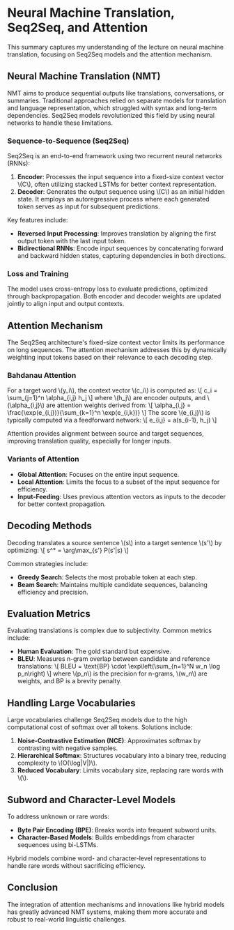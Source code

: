 # Neural Machine Translation, Seq2Seq, and Attention

This summary captures my understanding of the lecture on neural machine translation, focusing on Seq2Seq models and the attention mechanism.

## Neural Machine Translation (NMT)

NMT aims to produce sequential outputs like translations, conversations, or summaries. Traditional approaches relied on separate models for translation and language representation, which struggled with syntax and long-term dependencies. Seq2Seq models revolutionized this field by using neural networks to handle these limitations.

### Sequence-to-Sequence (Seq2Seq)

Seq2Seq is an end-to-end framework using two recurrent neural networks (RNNs):

1. **Encoder**: Processes the input sequence into a fixed-size context vector \\(C\\), often utilizing stacked LSTMs for better context representation.
2. **Decoder**: Generates the output sequence using \\(C\\) as an initial hidden state. It employs an autoregressive process where each generated token serves as input for subsequent predictions.

Key features include:
- **Reversed Input Processing**: Improves translation by aligning the first output token with the last input token.
- **Bidirectional RNNs**: Encode input sequences by concatenating forward and backward hidden states, capturing dependencies in both directions.

### Loss and Training

The model uses cross-entropy loss to evaluate predictions, optimized through backpropagation. Both encoder and decoder weights are updated jointly to align input and output contexts.

## Attention Mechanism

The Seq2Seq architecture's fixed-size context vector limits its performance on long sequences. The attention mechanism addresses this by dynamically weighting input tokens based on their relevance to each decoding step.

### Bahdanau Attention

For a target word \\(y_i\\), the context vector \\(c_i\\) is computed as:
\\[
c_i = \sum_{j=1}^n \alpha_{i,j} h_j
\\]
where \\(h_j\\) are encoder outputs, and \\(\alpha_{i,j}\\) are attention weights derived from:
\\[
\alpha_{i,j} = \frac{\exp(e_{i,j})}{\sum_{k=1}^n \exp(e_{i,k})}
\\]
The score \\(e_{i,j}\\) is typically computed via a feedforward network:
\\[
e_{i,j} = a(s_{i-1}, h_j)
\\]

Attention provides alignment between source and target sequences, improving translation quality, especially for longer inputs.

### Variants of Attention

- **Global Attention**: Focuses on the entire input sequence.
- **Local Attention**: Limits the focus to a subset of the input sequence for efficiency.
- **Input-Feeding**: Uses previous attention vectors as inputs to the decoder for better context propagation.

## Decoding Methods

Decoding translates a source sentence \\(s\\) into a target sentence \\(s'\\) by optimizing:
\\[
s^* = \arg\max_{s'} P(s'|s)
\\]

Common strategies include:
- **Greedy Search**: Selects the most probable token at each step.
- **Beam Search**: Maintains multiple candidate sequences, balancing efficiency and precision.

## Evaluation Metrics

Evaluating translations is complex due to subjectivity. Common metrics include:
- **Human Evaluation**: The gold standard but expensive.
- **BLEU**: Measures n-gram overlap between candidate and reference translations:
\\[
BLEU = \text{BP} \cdot \exp\left(\sum_{n=1}^N w_n \log p_n\right)
\\]
where \\(p_n\\) is the precision for n-grams, \\(w_n\\) are weights, and BP is a brevity penalty.

## Handling Large Vocabularies

Large vocabularies challenge Seq2Seq models due to the high computational cost of softmax over all tokens. Solutions include:
1. **Noise-Contrastive Estimation (NCE)**: Approximates softmax by contrasting with negative samples.
2. **Hierarchical Softmax**: Structures vocabulary into a binary tree, reducing complexity to \\(O(\log|V|)\\).
3. **Reduced Vocabulary**: Limits vocabulary size, replacing rare words with \\(<UNK>\\).

## Subword and Character-Level Models

To address unknown or rare words:
- **Byte Pair Encoding (BPE)**: Breaks words into frequent subword units.
- **Character-Based Models**: Builds embeddings from character sequences using bi-LSTMs.

Hybrid models combine word- and character-level representations to handle rare words without sacrificing efficiency.

## Conclusion

The integration of attention mechanisms and innovations like hybrid models has greatly advanced NMT systems, making them more accurate and robust to real-world linguistic challenges.
